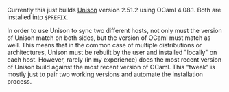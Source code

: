 Currently this just builds [Unison](https://github.com/bcpierce00/unison.git) version 2.51.2 using OCaml 4.08.1. Both are installed into `$PREFIX`.

In order to use Unison to sync two different hosts, not only must the version of Unison match on both sides, but the version of OCaml must match as well. This means that in the common case of multiple distributions or architectures, Unison must be rebuilt by the user and installed "locally" on each host. However, rarely (in my experience) does the most recent version of Unison build against the most recent version of OCaml. This "tweak" is mostly just to pair two working versions and automate the installation process.
